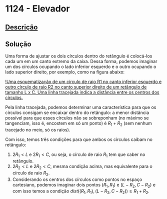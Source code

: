 # 1124 - Elevador

## [Descrição](https://www.beecrowd.com.br/judge/pt/problems/view/1124)

## Solução

Uma forma de ajustar os dois círculos dentro do retângulo é colocá-los cada um em um canto extremo da caixa. Dessa forma, podemos imaginar um dos círculos ocupando o lado inferior esquerdo e o outro ocupando o lado superior direito, por exemplo, como na figura abaixo:

[!Uma esquematização de um círculo de raio R1 no canto inferior esquerdo e outro círculo de raio R2 no canto superior direito de um retângulo de tamanho L x C. Uma linha tracejada indica a distância entre os centros dos círculos.](../../../assets/1124.png)

Pela linha tracejada, podemos determinar uma característica para que os círculos consigam se encaixar dentro do retângulo: a menor distância possível para que esses círculos não se sobreponham (no máximo se tangenciam, isso é, encostem em só um ponto) é $R_{1} + R_{2}$ (sem nenhum tracejado no meio, só os raios).

Com isso, temos três condições para que ambos os círculos caibam no retângulo:
1. $2 R_{1} < L$ e $2 R_{1} < C$, ou seja, o círculo de raio $R_{1}$ tem que caber no retângulo.
2. $2 R_{2} < L$ e $2 R_{2} < C$, mesma condição acima, mas equivalente para o círculo de raio $R_{2}$.
3. Considerando os centros dos círculos como pontos no espaço cartesiano, podemos imaginar dois pontos $(R_{1}, R_{1})$ e $(L - R_{2}, C - R_{2})$ e com isso temos a condição $dist((R_{1}, R_{1}), (L - R_{2}, C - R_{2})) \geq R_{1} + R_{2}$.
